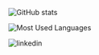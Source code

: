 ![GitHub stats](https://github-readme-stats-git-masterrstaa-rickstaa.vercel.app/api?username=ArnaudBuchholz&show_icons=true&bg_color=45,dfa8e4,634975&border_color=634975&text_color=ffffff&icon_color=000000&title_color=ffffff)

![Most Used Languages](https://github-readme-stats-git-masterrstaa-rickstaa.vercel.app/api/top-langs/?username=ArnaudBuchholz&langs_count=5&layout=compact&bg_color=45,dfa8e4,634975&border_color=634975&text_color=ffffff&icon_color=000000&title_color=ffffff)

[<img align="left" alt="linkedin" src="https://img.shields.io/badge/LinkedIn-0072b1?style=for-the-badge&logo=linkedin&logoColor=fff" />][linkedin]

[linkedin]: https://www.linkedin.com/in/arnaudbuchholz
